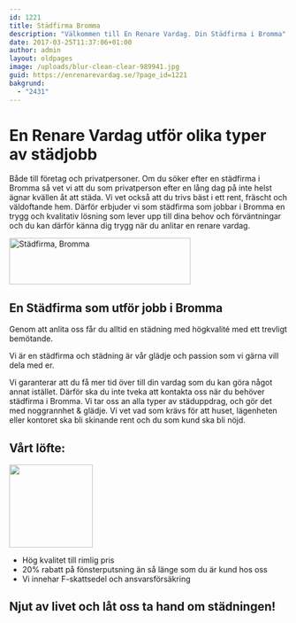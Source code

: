 ```yaml
---
id: 1221
title: Städfirma Bromma
description: "Välkommen till En Renare Vardag. Din Städfirma i Bromma"
date: 2017-03-25T11:37:06+01:00
author: admin
layout: oldpages
image: /uploads/blur-clean-clear-989941.jpg
guid: https://enrenarevardag.se/?page_id=1221
bakgrund:
  - "2431"
---
```

# En Renare Vardag utför olika typer av städjobb

Både till företag och privatpersoner. Om du söker efter en städfirma i Bromma så vet vi att du som privatperson efter en lång dag på inte helst ägnar kvällen åt att städa. Vi vet också att du trivs bäst i ett rent, fräscht och väldoftande hem. Därför erbjuder vi som städfirma som jobbar i Bromma en trygg och kvalitativ lösning som lever upp till dina behov och förväntningar och du kan därför känna dig trygg när du anlitar en renare vardag.

  <a href="https://enrenarevardag.se/pris/"><img class="alignnone wp-image-1227" src="https://enrenarevardag.se/wp-content/uploads/2017/03/En-Rensare-Pris-300x77.png" alt="Städfirma, Bromma " width="328" height="84" srcset="https://enrenarevardag.se/wp-content/uploads/2017/03/En-Rensare-Pris-300x77.png 300w, https://enrenarevardag.se/wp-content/uploads/2017/03/En-Rensare-Pris-768x197.png 768w, https://enrenarevardag.se/wp-content/uploads/2017/03/En-Rensare-Pris-1024x262.png 1024w, https://enrenarevardag.se/wp-content/uploads/2017/03/En-Rensare-Pris.png 1354w" sizes="(max-width: 328px) 100vw, 328px" /></a>

## En Städfirma som utför jobb i Bromma

  Genom att anlita oss får du alltid en städning med högkvalité med ett trevligt bemötande.
  
  Vi är en städfirma och städning är vår glädje och passion som vi gärna vill dela med er.
  
  Vi garanterar att du få mer tid över till din vardag som du kan göra något annat istället. Därför ska du inte tveka att kontakta oss när du behöver städfirma i Bromma. Vi tar oss an alla typer av städuppdrag, och gör det med noggrannhet & glädje. Vi vet vad som krävs för att huset, lägenheten eller kontoret ska bli skinande rent och du som kund ska bli nöjd.

## Vårt löfte:
<img class="alignnone size-full wp-image-83" src="https://enrenarevardag.se/wp-content/uploads/2016/05/nkg.png" alt="" width="151" height="150" srcset="https://enrenarevardag.se/wp-content/uploads/2016/05/nkg.png 151w, https://enrenarevardag.se/wp-content/uploads/2016/05/nkg-150x150.png 150w, https://enrenarevardag.se/wp-content/uploads/2016/05/nkg-125x125.png 125w" sizes="(max-width: 151px) 100vw, 151px" />

* Hög kvalitet till rimlig pris
* 20% rabatt på fönsterputsning än så länge som du är kund hos oss
* Vi innehar F-skattsedel och ansvarsförsäkring

## Njut av livet och låt oss ta hand om städningen!
